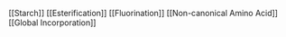 [[Starch]]
[[Esterification]]
[[Fluorination]]
[[Non-canonical Amino Acid]]
[[Global Incorporation]]
